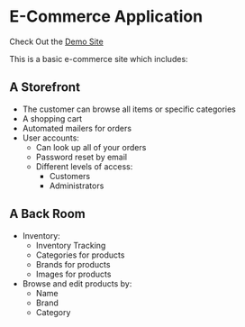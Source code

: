 # E-Commerce Application

Check Out the [Demo Site](https://fun-tastic.herokuapp.com/)

This is a basic e-commerce site which includes:

## A Storefront

* The customer can browse all items or specific categories
* A shopping cart
* Automated mailers for orders
* User accounts:
  * Can look up all of your orders
  * Password reset by email
  * Different levels of access:
    * Customers
    * Administrators

## A Back Room

* Inventory:
  * Inventory Tracking
  * Categories for products
  * Brands for products
  * Images for products
* Browse and edit products by:
  * Name
  * Brand
  * Category

